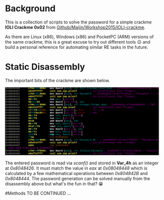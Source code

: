 # Background
This is a collection of scripts to solve the password for a simple crackme **IOLI Crackme 0x02** from [Github/Maijin/Workshop2015/IOLI-crackme](https://github.com/Maijin/Workshop2015/tree/master/IOLI-crackme). 

As there are Linux (x86), Windows (x86) and PocketPC (ARM) versions of the same crackme, this is a great excuse to try out different tools :wink: and build a personal reference for automating similar RE tasks in the future.

# Static Disassembly

The important bits of the crackme are shown below.

![Disassembly of important bits](img\disasm.png)

The entered password is read via *scanf()* and stored in **Var_4h** as an integer at *0x8048426*. It must match the value in *eax* at *0x08048448* which is calculated by a few mathematical operations between *0x804842B* and *0x8048444*. The password generation can be solved manually from the disassembly above but what's the fun in that? :grin:


#Methods
TO BE CONTINUED ...
